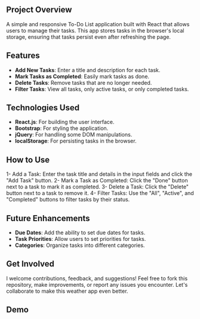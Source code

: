 ## Project Overview

A simple and responsive To-Do List application built with React that allows users to manage their tasks. This app stores tasks in the browser's local storage, ensuring that tasks persist even after refreshing the page.

## Features

- **Add New Tasks**: Enter a title and description for each task.
- **Mark Tasks as Completed**: Easily mark tasks as done.
- **Delete Tasks**: Remove tasks that are no longer needed.
- **Filter Tasks**: View all tasks, only active tasks, or only completed tasks.

## Technologies Used

- **React.js**: For building the user interface.
- **Bootstrap**: For styling the application.
- **jQuery**: For handling some DOM manipulations.
- **localStorage**: For persisting tasks in the browser.

## How to Use

1- Add a Task: Enter the task title and details in the input fields and click the "Add Task" button.
2- Mark a Task as Completed: Click the "Done" button next to a task to mark it as completed.
3- Delete a Task: Click the "Delete" button next to a task to remove it.
4- Filter Tasks: Use the "All", "Active", and "Completed" buttons to filter tasks by their status.

## Future Enhancements

- **Due Dates**: Add the ability to set due dates for tasks.
- **Task Priorities**: Allow users to set priorities for tasks.
- **Categories**: Organize tasks into different categories.

## Get Involved

I welcome contributions, feedback, and suggestions! Feel free to fork this repository, make improvements, or report any issues you encounter. Let's collaborate to make this weather app even better.

## Demo

